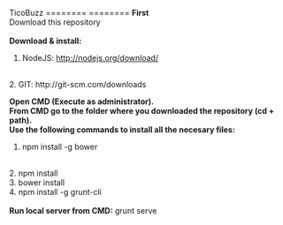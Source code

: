 TicoBuzz
 ========		 ========
<strong>First</strong>
<br/>
Download this repository
<br/>
<br/>
<strong>Download & install:</strong>
<br/>
1. NodeJS: http://nodejs.org/download/
<br/>
2. GIT: http://git-scm.com/downloads
<br/>
 		 
<strong>Open CMD (Execute as administrator). 
<br/>
From CMD go to the folder where you downloaded the repository (cd + path).</strong>
<br/>
<strong>Use the following commands to install all the necesary files:</strong>
<br/>	
1. npm install -g bower	
<br/>
2. npm install 		
<br/>
3. bower install
<br/>
 4. npm install -g grunt-cli
<br/>
<br/>
<strong>Run local server from CMD:</strong> grunt serve